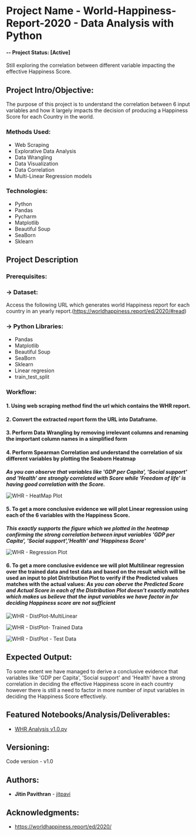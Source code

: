# Project Name -  World-Happiness-Report-2020 - Data Analysis with Python
#### -- Project Status: [Active]
Still exploring the correlation between different variable impacting the effective Happiness Score.

## Project Intro/Objective:
The purpose of this project is to understand the correlation between 6 input variables and how it largely impacts the decision of producing a Happiness Score for each Country in the world. 

### Methods Used:
* Web Scraping
* Explorative Data Analysis
* Data Wrangling
* Data Visualization
* Data Correlation
* Multi-Linear Regression models

### Technologies:
* Python
* Pandas
* Pycharm
* Matplotlib
* Beautiful Soup
* SeaBorn
* Sklearn

## Project Description

### Prerequisites: 
  ### -> Dataset:
  Access the following URL which generates world Happiness report for each country in an yearly report.(https://worldhappiness.report/ed/2020/#read)
  
  ### -> Python Libraries:
  * Pandas
  * Matplotlib
  * Beautiful Soup
  * SeaBorn
  * Sklearn
  * Linear regresion
  * train_test_split

### Workflow:
#### 1. Using web scraping method find the url which contains the WHR report.
#### 2. Convert the extracted report form the URL into Dataframe.
#### 3. Perform Data Wrangling by removing irrelevant columns and renaming the important column names in a simplified form
#### 4. Perform Spearman Correlation and understand the correlation of six different variables by plotting the Seaborn Heatmap
   **_As you can observe that variables like 'GDP per Capita', 'Social support' and 'Health' are strongly correlated with Score while 'Freedom of life' is having good correlation with the Score._**
   
   ![WHR - HeatMap Plot](https://github.com/jitpavi/World-Happiness-Report---2020/blob/master/Output%20Images/WHR-HeatMap.jpg)

#### 5. To get a more conclusive evidence we will plot Linear regression using each of the 6 variables with the Happiness Score. 
   **_This exactly supports the figure which we plotted in the heatmap confirming the strong correlation between input variables 'GDP per Capita', 'Social support','Health' and 'Happiness Score'_**
   
   ![WHR - Regression Plot](https://github.com/jitpavi/World-Happiness-Report---2020/blob/master/Output%20Images/WHR-RegressionPlot.jpg)

#### 6. To get a more conclusive evidence we will plot Multilinear regression over the trained data and test data and based on the      result which will be used an input to plot Distribution Plot to verify if the Predicted values matches with the actual values:         **_As you can oberve the Predicted Score and Actual Score in each of the Distribution Plot doesn't exactly matches which makes us believe that the input variables we have factor in for deciding Happiness score are not sufficient_**
    
![WHR - DistPlot-MultiLinear](https://github.com/jitpavi/World-Happiness-Report---2020/blob/master/Output%20Images/WHR-DistPlot-Predicted%20Multi-Linear%20Score.jpg)

![WHR - DistPlot- Trained Data](https://github.com/jitpavi/World-Happiness-Report---2020/blob/master/Output%20Images/WHR-DistPlot-Predicted%20Multi-Linear%20Score.jpg)

![WHR - DistPlot - Test Data](https://github.com/jitpavi/World-Happiness-Report---2020/blob/master/Output%20Images/WHR-DistPlot-Predicted%20Multi-Linear%20Score.jpg)
   
   
## Expected Output:
To some extent we have managed to derive a conclusive evidence that variables like 'GDP per Capita', 'Social support' and 'Health' have a strong correlation in deciding the effective Happiness score in each country however there is still a need to factor in more number of input variables in deciding the Happiness Score effectively.

## Featured Notebooks/Analysis/Deliverables:

* [WHR Analysis v1.0.py](https://github.com/jitpavi/World-Happiness-Report---2020/blob/master/WHR%20Analysis%20v1.0.py)

## Versioning:

Code version - v1.0

## Authors:

* **Jitin Pavithran** - [jitpavi](https://github.com/jitpavi)

## Acknowledgments:

* https://worldhappiness.report/ed/2020/
